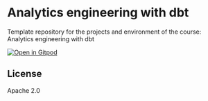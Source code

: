 # Analytics engineering with dbt

Template repository for the projects and environment of the course: Analytics engineering with dbt

[![Open in Gitpod](https://gitpod.io/button/open-in-gitpod.svg)](https://gitpod.io/#https://github.com/zachrenwick/dbt-course)

## License

Apache 2.0